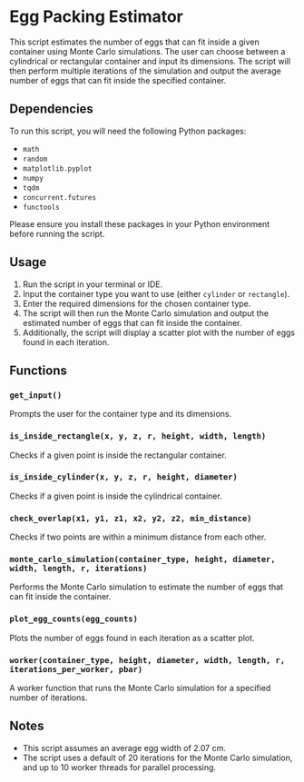 # Egg Packing Estimator

This script estimates the number of eggs that can fit inside a given container using Monte Carlo simulations. The user can choose between a cylindrical or rectangular container and input its dimensions. The script will then perform multiple iterations of the simulation and output the average number of eggs that can fit inside the specified container.

## Dependencies

To run this script, you will need the following Python packages:

- `math`
- `random`
- `matplotlib.pyplot`
- `numpy`
- `tqdm`
- `concurrent.futures`
- `functools`

Please ensure you install these packages in your Python environment before running the script.

## Usage

1. Run the script in your terminal or IDE.
2. Input the container type you want to use (either `cylinder` or `rectangle`).
3. Enter the required dimensions for the chosen container type.
4. The script will then run the Monte Carlo simulation and output the estimated number of eggs that can fit inside the container.
5. Additionally, the script will display a scatter plot with the number of eggs found in each iteration.

## Functions

### `get_input()`

Prompts the user for the container type and its dimensions.

### `is_inside_rectangle(x, y, z, r, height, width, length)`

Checks if a given point is inside the rectangular container.

### `is_inside_cylinder(x, y, z, r, height, diameter)`

Checks if a given point is inside the cylindrical container.

### `check_overlap(x1, y1, z1, x2, y2, z2, min_distance)`

Checks if two points are within a minimum distance from each other.

### `monte_carlo_simulation(container_type, height, diameter, width, length, r, iterations)`

Performs the Monte Carlo simulation to estimate the number of eggs that can fit inside the container.

### `plot_egg_counts(egg_counts)`

Plots the number of eggs found in each iteration as a scatter plot.

### `worker(container_type, height, diameter, width, length, r, iterations_per_worker, pbar)`

A worker function that runs the Monte Carlo simulation for a specified number of iterations.

## Notes

- This script assumes an average egg width of 2.07 cm.
- The script uses a default of 20 iterations for the Monte Carlo simulation, and up to 10 worker threads for parallel processing.